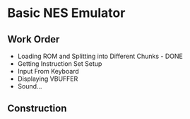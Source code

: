 # Basic NES Emulator

## Work Order
- Loading ROM and Splitting into Different Chunks - DONE
- Getting Instruction Set Setup
- Input From Keyboard
- Displaying VBUFFER 
- Sound... 

## Construction

